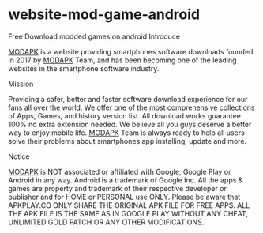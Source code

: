 # website-mod-game-android
Free Download modded games on android
Introduce

<a href="https://modapk.xyz/">MODAPK</a> is a website providing smartphones software downloads founded in 2017 by <a href="https://modapk.xyz/">MODAPK</a> Team, and has been becoming one of the leading websites in the smartphone software industry.

Mission

Providing a safer, better and faster software download experience for our fans all over the world. We offer one of the most comprehensive collections of Apps, Games, and history version list. All download works guarantee 100% no extra extension needed. We believe all you guys deserve a better way to enjoy mobile life. <a href="https://modapk.xyz/">MODAPK</a> Team is always ready to help all users solve their problems about smartphones app installing, update and more.

Notice

<a href="https://modapk.xyz/">MODAPK</a> is NOT associated or affiliated with Google, Google Play or Android in any way. Android is a trademark of Google Inc. All the apps &amp; games are property and trademark of their respective developer or publisher and for HOME or PERSONAL use ONLY. Please be aware that APKPLAY.CO ONLY SHARE THE ORIGINAL APK FILE FOR FREE APPS. ALL THE APK FILE IS THE SAME AS IN GOOGLE PLAY WITHOUT ANY CHEAT, UNLIMITED GOLD PATCH OR ANY OTHER MODIFICATIONS.
